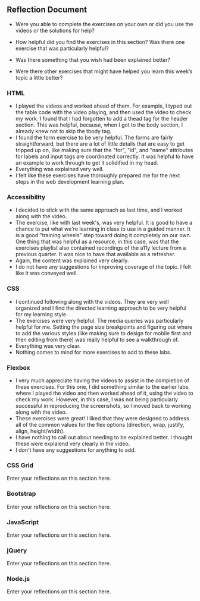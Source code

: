 ## Reflection Document

- Were you able to complete the exercises on your own or did you use the videos or the solutions for help?

- How helpful did you find the exercises in this section? Was there one exercise that was particularly helpful?

- Was there something that you wish had been explained better?

- Were there other exercises that might have helped you learn this week’s topic a little better?

### HTML

- I played the videos and worked ahead of them. For example, I typed out the table code with the video playing, and then used the video to check my work. I found that I had forgotten to add a thead tag for the header section. This was helpful, because, when I got to the body section, I already knew not to skip the tbody tag.
- I found the form exercise to be very helpful. The forms are fairly straightforward, but there are a lot of little details that are easy to get tripped up on, like making sure that the "for", "id", and "name" attributes for labels and input tags are coordinated correctly. It was helpful to have an example to work through to get it solidified in my head.
- Everything was explained very well.
- I felt like these exercises have thoroughly prepared me for the next steps in the web development learning plan.

### Accessibility

- I decided to stick with the same approach as last time, and I worked along with the video.
- The exercise, like with last week's, was very helpful. It is good to have a chance to put what we're learning in class to use in a guided manner. It is a good "training wheels" step toward doing it completely on our own. One thing that was helpful as a resource, in this case, was that the exercises playlist also contained recordings of the a11y lecture from a previous quarter. It was nice to have that available as a refresher.
- Again, the content was explained very clearly.
- I do not have any suggestions for improving coverage of the topic. I felt like it was conveyed well.

### CSS

- I continued following along with the videos. They are very well organized and I find the directed learning approach to be very helpful for my learning style.
- The exercises were very helpful. The media queries was particularly helpful for me. Setting the page size breakpoints and figuring out where to add the various styles (like making sure to design for mobile first and then editing from there) was really helpful to see a walkthrough of.
- Everything was very clear.
- Nothing comes to mind for more exercises to add to these labs.

### Flexbox

- I very much appreciate having the videos to assist in the completion of these exercises. For this one, I did something similar to the earlier labs, where I played the video and then worked ahead of it, using the video to check my work. However, in this case, I was not being particularly successful in reproducing the screenshots, so I moved back to working along with the video.
- These exercises were great! I liked that they were designed to address all of the common values for the flex options (direction, wrap, justify, align, height/width).
- I have nothing to call out about needing to be explained better. I thought these were explaiend very clearly in the video.
- I don't have any suggestions for anything to add.

### CSS Grid

Enter your reflections on this section here.

### Bootstrap

Enter your reflections on this section here.

### JavaScript

Enter your reflections on this section here.

### jQuery

Enter your reflections on this section here.

### Node.js

Enter your reflections on this section here.
